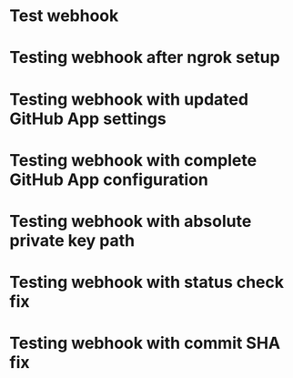 # Test webhook
# Testing webhook after ngrok setup
# Testing webhook with updated GitHub App settings
# Testing webhook with complete GitHub App configuration
# Testing webhook with absolute private key path
# Testing webhook with status check fix
# Testing webhook with commit SHA fix
